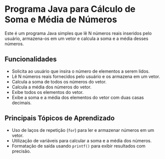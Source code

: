 # Programa Java para Cálculo de Soma e Média de Números

Este é um programa Java simples que lê N números reais inseridos pelo usuário, armazena-os em um vetor e calcula a soma e a média desses números.

## Funcionalidades

- Solicita ao usuário que insira o número de elementos a serem lidos.
- Lê N números reais fornecidos pelo usuário e os armazena em um vetor.
- Calcula a soma de todos os números do vetor.
- Calcula a média dos números do vetor.
- Exibe todos os elementos do vetor.
- Exibe a soma e a média dos elementos do vetor com duas casas decimais.

## Principais Tópicos de Aprendizado

- Uso de laços de repetição (`for`) para ler e armazenar números em um vetor.
- Utilização de variáveis para calcular a soma e a média dos números.
- Formatação de saída usando `printf()` para exibir resultados com precisão.

